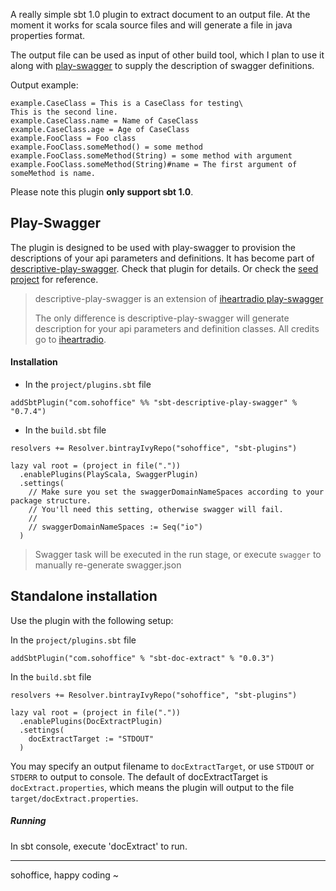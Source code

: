 A really simple sbt 1.0 plugin to extract document to an output file. At the moment it works for scala source files and will generate a file 
in java properties format.

The output file can be used as input of other build tool, which I plan to use it along with 
[play-swagger](https://github.com/iheartradio/play-swagger) to supply the description of swagger definitions.

Output example:

```
example.CaseClass = This is a CaseClass for testing\
This is the second line.
example.CaseClass.name = Name of CaseClass
example.CaseClass.age = Age of CaseClass
example.FooClass = Foo class
example.FooClass.someMethod() = some method
example.FooClass.someMethod(String) = some method with argument
example.FooClass.someMethod(String)#name = The first argument of someMethod is name.
```

Please note this plugin **only support sbt 1.0**.

Play-Swagger
------------

The plugin is designed to be used with play-swagger to provision the descriptions of your api parameters and definitions.
It has become part of [descriptive-play-swagger](https://github.com/sohoffice/play-swagger). Check that plugin for details.
Or check the [seed project](https://github.com/sohoffice/play-doc-gen-seed-projects) for reference.

> descriptive-play-swagger is an extension of [iheartradio play-swagger](https://github.com/iheartradio/play-swagger)
>
> The only difference is descriptive-play-swagger will generate description for your api parameters and definition classes.
> All credits go to [iheartradio](https://github.com/iheartradio).

#### Installation

- In the `project/plugins.sbt` file

```sbtshell
addSbtPlugin("com.sohoffice" %% "sbt-descriptive-play-swagger" % "0.7.4")
```

- In the `build.sbt` file

```sbtshell
resolvers += Resolver.bintrayIvyRepo("sohoffice", "sbt-plugins")

lazy val root = (project in file("."))
  .enablePlugins(PlayScala, SwaggerPlugin)
  .settings(
    // Make sure you set the swaggerDomainNameSpaces according to your package structure.
    // You'll need this setting, otherwise swagger will fail.
    // 
    // swaggerDomainNameSpaces := Seq("io")
  )
```
  
> Swagger task will be executed in the run stage, or execute `swagger` to manually re-generate swagger.json


Standalone installation
-----------------------

Use the plugin with the following setup:

In the `project/plugins.sbt` file

```
addSbtPlugin("com.sohoffice" % "sbt-doc-extract" % "0.0.3")
```

In the `build.sbt` file

```
resolvers += Resolver.bintrayIvyRepo("sohoffice", "sbt-plugins")

lazy val root = (project in file("."))
  .enablePlugins(DocExtractPlugin)
  .settings(
    docExtractTarget := "STDOUT"
  )
```

You may specify an output filename to `docExtractTarget`, or use `STDOUT` or `STDERR` to output to console. 
The default of docExtractTarget is `docExtract.properties`, which means the plugin will output to the file `target/docExtract.properties`.

##### Running

In sbt console, execute 'docExtract' to run.

----

sohoffice, happy coding ~